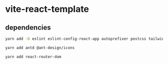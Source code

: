 # vite-react-template

## dependencies

```sh
yarn add -D eslint eslint-config-react-app autoprefixer postcss tailwindcss
```

```sh
yarn add antd @ant-design/icons
```

```sh
yarn add react-router-dom
```